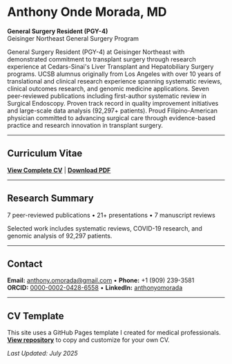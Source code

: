 # Anthony Onde Morada, MD

**General Surgery Resident (PGY-4)**  
Geisinger Northeast General Surgery Program

General Surgery Resident (PGY-4) at Geisinger Northeast with demonstrated commitment to transplant surgery through research experience at Cedars-Sinai's Liver Transplant and Hepatobiliary Surgery programs. UCSB alumnus originally from Los Angeles with over 10 years of translational and clinical research experience spanning systematic reviews, clinical outcomes research, and genomic medicine applications. Seven peer-reviewed publications including first-author systematic review in Surgical Endoscopy. Proven track record in quality improvement initiatives and large-scale data analysis (92,297+ patients). Proud Filipino-American physician committed to advancing surgical care through evidence-based practice and research innovation in transplant surgery.

---

## Curriculum Vitae

**[View Complete CV](cv/anthony-onde-morada-cv.md)** | **[Download PDF](cv/anthony-onde-morada-cv.pdf)**

---

## Research Summary

7 peer-reviewed publications • 21+ presentations • 7 manuscript reviews

Selected work includes systematic reviews, COVID-19 research, and genomic analysis of 92,297 patients.

---

## Contact

**Email:** [anthony.omorada@gmail.com](mailto:anthony.omorada@gmail.com) • **Phone:** +1 (909) 239-3581  
**ORCID:** [0000-0002-0428-6558](https://orcid.org/0000-0002-0428-6558) • **LinkedIn:** [anthonyomorada](https://linkedin.com/in/anthonyomorada)

---

## CV Template

This site uses a GitHub Pages template I created for medical professionals. **[View repository](https://github.com/anthonyomorada/anthony-morada-cv)** to copy and customize for your own CV.

*Last Updated: July 2025*